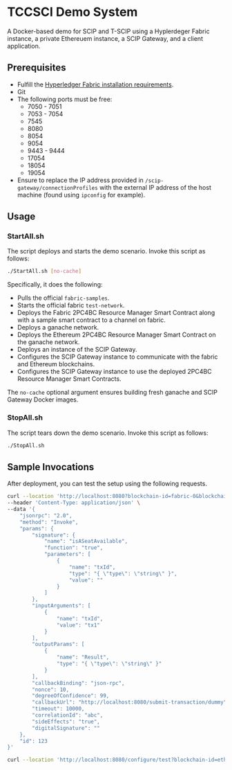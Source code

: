 # TCCSCI Demo System

A Docker-based demo for SCIP and T-SCIP using a Hyplerdeger Fabric instance, a private Ethereuem instance, a SCIP Gateway, and a client application.

## Prerequisites

- Fulfill the [Hyperledger Fabric installation requirements](https://hyperledger-fabric.readthedocs.io/en/latest/prereqs.html).
- Git
- The following ports must be free:
  - 7050 - 7051
  - 7053 - 7054
  - 7545
  - 8080
  - 8054
  - 9054
  - 9443 - 9444
  - 17054
  - 18054
  - 19054
- Ensure to replace the IP address provided in `/scip-gateway/connectionProfiles` with the external IP address of the host machine (found using `ipconfig` for example).

## Usage

### StartAll.sh

The script deploys and starts the demo scenario. 
Invoke this script as follows:
```bash
./StartAll.sh [no-cache]
```
Specifically, it does the following:

- Pulls the official `fabric-samples`.
- Starts the official fabric `test-network`.
- Deploys the Fabric 2PC4BC Resource Manager Smart Contract along with a sample smart contract to a channel on fabric.
- Deploys a ganache network.
- Deploys the Ethereum 2PC4BC Resource Manager Smart Contract on the ganache network.
- Deploys an instance of the SCIP Gateway.
- Configures the SCIP Gateway instance to communicate with the fabric and Ethereum blockchains.
- Configures the SCIP Gateway instance to use the deployed 2PC4BC Resource Manager Smart Contracts.

The `no-cache` optional argument ensures building fresh ganache and SCIP Gateway Docker images.

### StopAll.sh

The script tears down the demo scenario. 
Invoke this script as follows:
```bash
./StopAll.sh
```

## Sample Invocations

After deployment, you can test the setup using the following requests.

```bash
curl --location 'http://localhost:8080?blockchain-id=fabric-0&blockchain=fabric&address=mychannel%2Ffabric-rmsc%2FFlightBookingManager' \
--header 'Content-Type: application/json' \
--data '{
    "jsonrpc": "2.0",
    "method": "Invoke",
    "params": {
        "signature": {
            "name": "isASeatAvailable",
            "function": "true",
            "parameters": [
                {
                    "name": "txId",
                    "type": "{ \"type\": \"string\" }",
                    "value": ""
                }
            ]
        },
        "inputArguments": [
            {
                "name": "txId",
                "value": "tx1"
            }
        ],
        "outputParams": [
            {
                "name": "Result",
                "type": "{ \"type\": \"string\" }"
            }
        ],
        "callbackBinding": "json-rpc",
        "nonce": 10,
        "degreeOfConfidence": 99,
        "callbackUrl": "http://localhost:8080/submit-transaction/dummy",
        "timeout": 10000,
        "correlationId": "abc",
        "sideEffects": "true",
        "digitalSignature": ""
    },
    "id": 123
}'
```

```bash
curl --location 'http://localhost:8080/configure/test?blockchain-id=eth-0'
```